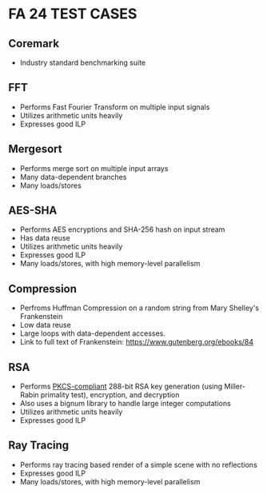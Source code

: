 # FA 24 TEST CASES

## Coremark
* Industry standard benchmarking suite

## FFT
* Performs Fast Fourier Transform on multiple input signals
* Utilizes arithmetic units heavily
* Expresses good ILP

## Mergesort
* Performs merge sort on multiple input arrays
* Many data-dependent branches
* Many loads/stores
 
## AES-SHA
* Performs AES encryptions and SHA-256 hash on input stream
* Has data reuse
* Utilizes arithmetic units heavily
* Expresses good ILP
* Many loads/stores, with high memory-level parallelism
  
## Compression
* Perfroms Huffman Compression on a random string from Mary Shelley's Frankenstein
* Low data reuse
* Large loops with data-dependent accesses. 
* Link to full text of Frankenstein: https://www.gutenberg.org/ebooks/84
  
## RSA
* Performs [PKCS-compliant](https://en.wikipedia.org/wiki/PKCS_1)
  288-bit RSA key generation (using Miller-Rabin primality test),
  encryption, and decryption
* Also uses a bignum library to handle large integer computations
* Utilizes arithmetic units heavily
* Expresses good ILP

## Ray Tracing
* Performs ray tracing based render of a simple scene with no reflections
* Expresses good ILP
* Many loads/stores, with high memory-level parallelism
